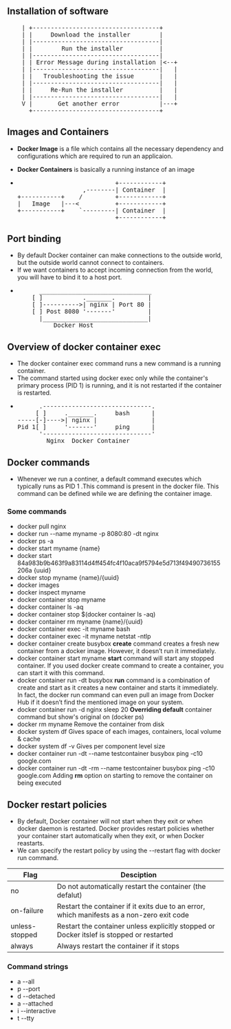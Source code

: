 ## Installation of software

<pre font-family="Cascadia Code">
    | +-----------------------------------+
    | |     Download the installer        |
    | |-----------------------------------|
    | |        Run the installer          |
    | |-----------------------------------|
    | | Error Message during installation |<--+
    | |-----------------------------------|   |
    | |   Troubleshooting the issue       |   |
    | |-----------------------------------|   |
    | |     Re-Run the installer          |   |
    | |-----------------------------------|   |
    V |       Get another error           |---+
      +-----------------------------------+ </pre>

## Images and Containers

- **Docker Image** is a file which contains all the necessary dependency and configurations which are required to run an applicaion.
- **Docker Containers** is basically a running instance of an image

- <pre font-family="Cascadia Code">
                             +------------+
                    ,--------| Container  |
  +-----------+    /         +------------+
  |   Image   |---<          +------------+
  +-----------+    `---------| Container  |
                             +------------+</pre>

## Port binding

- By default Docker container can make connections to the outside world, but the outside world cannot connect to containers.
- If we want containers to accept incoming connection from the world, you will have to bind it to a host port.
- <pre font-family="Cascadia Code">
        _______________________________
      [ ]           ._______.         |
      [ ]---------->| nginx | Port 80 |
      [ ] Post 8080 '-------'         |
        |_____________________________|
            Docker Host</pre>

## Overview of docker container exec

- The docker container exec command runs a new command is a running container.
- The command started using docker exec only while the container's primary process (PID 1) is running, and it is not restarted if the container is restarted.
- <pre font-family="Cascadia Code">
        .------------------------------.
       [ ]     ._______.     bash      |
  -----[-]---->| nginx |               |
  Pid 1[ ]     '-------'     ping      |
        '------------------------------'
          Nginx  Docker Container </pre>

## Docker commands

- Whenever we run a continer, a default command executes which typically runs as PID 1 .This command is present in the docker file. This command can be defined while we are defining the container image.

### Some commands

- docker pull nginx
- docker run --name myname -p 8080:80 -dt nginx
- docker ps -a
- docker start myname {name}
- docker start 84a983b9b463f9a83114d4ff454fc4f10aca9f5794e5d713f49490736155206a {uuid}
- docker stop myname {name}/{uuid}
- docker images
- docker inspect myname
- docker container stop myname
- docker container ls -aq
- docker container stop $(docker container ls -aq)
- docker container rm myname {name}/{uuid}
- docker container exec -it myname bash
- docker container exec -it myname netstat -ntlp
- docker container create busybox
  **create** command creates a fresh new container from a docker image. However, it doesn’t run it immediately.
- docker container start myname
  **start** command will start any stopped container. If you used docker create command to create a container, you can start it with this command.
- docker container run -dt busybox
  **run** command is a combination of create and start as it creates a new container and starts it immediately. In fact, the docker run command can even pull an image from Docker Hub if it doesn’t find the mentioned image on your system.
- docker container run -d nginx sleep 20
  **Overriding default** container command but show's original on (docker ps)
- docker rm myname
  Remove the container from disk
- docker system df
  Gives space of each images, containers, local volume & cache
- docker system df -v
  Gives per component level size
- docker container run -dt --name testcontainer busybox ping -c10 google.com
- docker container run -dt -rm --name testcontainer busybox ping -c10 google.com
  Adding **rm** option on starting to remove the container on being executed

## Docker restart policies

- By default, Docker container will not start when they exit or when docker daemon is restarted. Docker provides restart policies whether your container start automatically when they exit, or when Docker reastarts.
- We can specify the restart policy by using the --restart flag with docker run command.

Flag          |     Desciption        |
--------------|-----------------------|
no            |Do not automatically restart the container (the defalut) |
on-failure    |Restart the container if it exits due to an error, which manifests as a non-zero exit code |
unless-stopped|Restart the container unless explicitly stopped or Docker itslef is stopped or restarted |
always        | Always restart the container if it stops

### Command strings

- a --all
- p --port
- d --detached
- a --attached
- i --interactive
- t --tty
